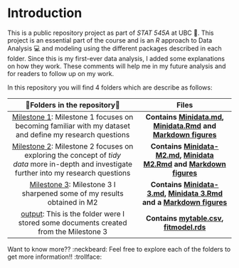 
Introduction
=================================
This is a public repository project as part of *STAT 545A* at UBC :school:. This project is an essential part of the course and is an *R* approach to Data Analysis 💻 and modeling using the different packages described in each folder. Since this is my first-ever data analysis, I added some explanations on how they work. These comments will help me in my future analysis and for readers to follow up on my work. 

In this repository you will find 4 folders which are describe as follows:

|📁**Folders in the repository**📂| **Files** |
|:------:|:------:|
|[Milestone 1](https://github.com/stat545ubc-2021/mda-maira1220/tree/main/Milestone%201): Milestone 1 focuses on becoming familiar with my dataset and define my research questions|**Contains [Minidata.md](https://github.com/stat545ubc-2021/mda-maira1220/blob/main/Milestone%201/Minidata.md), [Minidata.Rmd](https://github.com/stat545ubc-2021/mda-maira1220/blob/main/Milestone%201/Minidata.Rmd) and [Markdown figures](https://github.com/stat545ubc-2021/mda-maira1220/tree/main/Milestone%201/Minidata_files/figure-markdown_strict)**|
|[Milestone 2](https://github.com/stat545ubc-2021/mda-maira1220/tree/main/Milestone%202): Milestone 2 focuses on exploring the concept of *tidy data* more in-depth and investigate further into my research questions|**Contains [Minidata-M2.md](https://github.com/stat545ubc-2021/mda-maira1220/blob/main/Milestone%202/Minidata-M2.md), [Minidata M2.Rmd](https://github.com/stat545ubc-2021/mda-maira1220/blob/main/Milestone%202/Minidata%20M2.Rmd) and [Markdown figures](https://github.com/stat545ubc-2021/mda-maira1220/tree/main/Milestone%202/Minidata-M2_files/figure-markdown_strict)**|
|[Milestone 3](https://github.com/stat545ubc-2021/mda-maira1220/tree/main/Milestone%203): Milestone 3 I sharpened some of my results obtained in M2 |**Contains [Minidata-3.md](https://github.com/stat545ubc-2021/mda-maira1220/blob/main/Milestone%203/Minidata-3.md), [Minidata 3.Rmd](https://github.com/stat545ubc-2021/mda-maira1220/blob/main/Milestone%203/Minidata%203.Rmd) and a [Markdown figures](https://github.com/stat545ubc-2021/mda-maira1220/tree/main/Milestone%203/Minidata-3_files/figure-gfm)**|
[output](https://github.com/stat545ubc-2021/mda-maira1220/tree/main/Milestone%201): This is the folder were I stored some documents created from the Milestone 3 |**Contains [mytable.csv](https://github.com/stat545ubc-2021/mda-maira1220/blob/main/output/mytable.csv), [fitmodel.rds](https://github.com/stat545ubc-2021/mda-maira1220/blob/main/output/fitmodel.rds)**|

Want to know more?? :neckbeard:    Feel free to explore each of the folders to get more information!! :trollface: 



